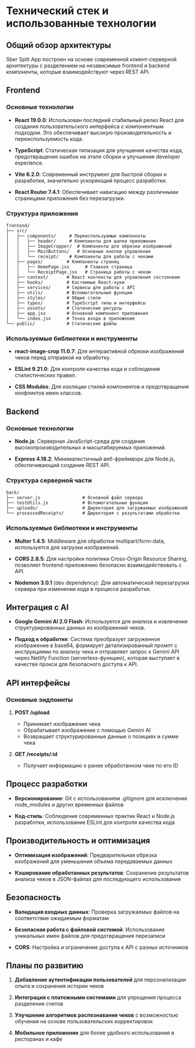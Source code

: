 # Технический стек и использованные технологии

## Общий обзор архитектуры

Sber Split App построен на основе современной клиент-серверной архитектуры с разделением на независимые frontend и backend компоненты, которые взаимодействуют через REST API.

## Frontend

### Основные технологии

- **React 19.0.0**: Использован последний стабильный релиз React для создания пользовательского интерфейса с компонентным подходом. Это обеспечивает высокую производительность и переиспользуемость кода.

- **TypeScript**: Статическая типизация для улучшения качества кода, предотвращения ошибок на этапе сборки и улучшения developer experience.

- **Vite 6.2.0**: Современный инструмент для быстрой сборки и разработки, значительно ускоряющий процесс разработки.

- **React Router 7.4.1**: Обеспечивает навигацию между различными страницами приложения без перезагрузки.

### Структура приложения

```
frontend/
├── src/
│   ├── components/     # Переиспользуемые компоненты
│   │   ├── header/     # Компоненты для шапки приложения
│   │   ├── ImageCropper/  # Компоненты для обрезки изображений
│   │   ├── MainButtons/   # Основные кнопки управления
│   │   └── receipt/    # Компоненты для работы с чеками
│   ├── pages/         # Компоненты страниц
│   │   ├── HomePage.jsx      # Главная страница
│   │   └── ReceiptPage.jsx   # Страница работы с чеком
│   ├── context/       # React контексты для управления состоянием
│   ├── hooks/         # Кастомные React-хуки
│   ├── services/      # Сервисы для работы с API
│   ├── utils/         # Вспомогательные функции
│   ├── styles/        # Общие стили
│   ├── types/         # TypeScript типы и интерфейсы
│   ├── assets/        # Статические ресурсы
│   ├── app.jsx        # Основной компонент приложения
│   └── index.jsx      # Точка входа в приложение
└── public/            # Статические файлы
```

### Используемые библиотеки и инструменты

- **react-image-crop 11.0.7**: Для интерактивной обрезки изображений чеков перед отправкой на обработку.

- **ESLint 9.21.0**: Для контроля качества кода и соблюдения стилистических правил.

- **CSS Modules**: Для изоляции стилей компонентов и предотвращения конфликтов имен классов.

## Backend

### Основные технологии

- **Node.js**: Серверная JavaScript-среда для создания высокопроизводительных и масштабируемых приложений.

- **Express 4.18.2**: Минималистичный веб-фреймворк для Node.js, обеспечивающий создание REST API.

### Структура серверной части

```
back/
├── server.js                # Основной файл сервера
├── testUtils.js             # Вспомогательные функции
├── uploads/                 # Директория для загружаемых изображений
└── processedReceipts/       # Директория с результатами обработки
```

### Используемые библиотеки и инструменты

- **Multer 1.4.5**: Middleware для обработки multipart/form-data, используется для загрузки изображений.

- **CORS 2.8.5**: Для настройки политики Cross-Origin Resource Sharing, позволяет frontend-приложению безопасно взаимодействовать с API.

- **Nodemon 3.0.1** (dev dependency): Для автоматической перезагрузки сервера при изменении кода в процессе разработки.

## Интеграция с AI

- **Google Gemini AI 2.0 Flash**: Используется для анализа и извлечения структурированных данных из изображений чеков.

- **Подход к обработке**: Система преобразует загруженное изображение в base64, формирует детализированный промпт с инструкциями по анализу чека и отправляет запрос к Gemini API через Netlify Function (serverless-функцию), которая выступает в качестве прокси для безопасного доступа к API.

## API интерфейсы

### Основные эндпоинты

1. **POST /upload**
   - Принимает изображение чека
   - Обрабатывает изображение с помощью Gemini AI
   - Возвращает структурированные данные о позициях и сумме чека

2. **GET /receipts/:id**
   - Получает информацию о ранее обработанном чеке по его ID

## Процесс разработки

- **Версионирование**: Git с использованием .gitignore для исключения node_modules и других временных файлов

- **Код-стиль**: Соблюдение современных практик React и Node.js разработки, использование ESLint для контроля качества кода

## Производительность и оптимизация

- **Оптимизация изображений**: Предварительная обрезка изображений для уменьшения объема передаваемых данных

- **Кэширование обработанных результатов**: Сохранение результатов анализа чеков в JSON-файлах для последующего использования

## Безопасность

- **Валидация входных данных**: Проверка загружаемых файлов на соответствие ожидаемым форматам

- **Безопасная работа с файловой системой**: Использование уникальных имен файлов для предотвращения перезаписи

- **CORS**: Настройка и ограничение доступа к API с разных источников

## Планы по развитию

1. **Добавление аутентификации пользователей** для персонализации опыта и сохранения истории чеков

2. **Интеграция с платежными системами** для упрощения процесса разделения счетов

3. **Улучшение алгоритмов распознавания чеков** с возможностью обучения на основе пользовательских корректировок

4. **Мобильное приложение** для более удобного использования в ресторанах и кафе 